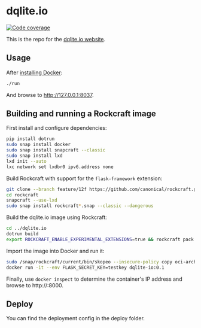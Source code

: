 # dqlite.io

[![Code coverage](https://codecov.io/gh/canonical-web-and-design/dqlite.io/branch/master/graph/badge.svg)](https://codecov.io/gh/canonical-web-and-design/dqlite.io)

This is the repo for the [dqlite.io website](https://dqlite.io).

## Usage

After [installing Docker](https://docs.docker.com/install/):

``` bash
./run
```

And browse to http://127.0.0.1:8037.

## Building and running a Rockcraft image

First install and configure dependencies:

```bash
pip install dotrun
sudo snap install docker
sudo snap install snapcraft --classic
sudo snap install lxd
lxd init --auto
lxc network set lxdbr0 ipv6.address none
```

Build Rockcraft with support for the `flask-framework` extension:

```bash
git clone --branch feature/12f https://github.com/canonical/rockcraft.git
cd rockcraft
snapcraft --use-lxd
sudo snap install rockcraft*.snap --classic --dangerous
```

Build the dqlite.io image using Rockcraft:

```bash
cd ../dqlite.io
dotrun build
export ROCKCRAFT_ENABLE_EXPERIMENTAL_EXTENSIONS=true && rockcraft pack
```

Import the image into Docker and run it:

```bash
sudo /snap/rockcraft/current/bin/skopeo --insecure-policy copy oci-archive:dqlite-io_0.1_amd64.rock docker-daemon:dqlite-io:0.1
docker run -it --env FLASK_SECRET_KEY=testkey dqlite-io:0.1
```

Finally, use `docker inspect` to determine the container's IP address and browse to http://<ip-address>:8000.

## Deploy
You can find the deployment config in the deploy folder.
